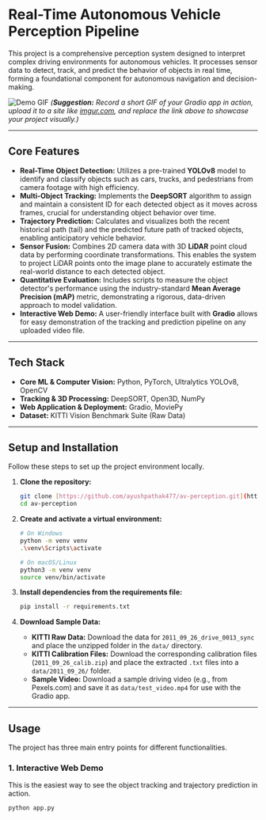 # Real-Time Autonomous Vehicle Perception Pipeline

This project is a comprehensive perception system designed to interpret complex driving environments for autonomous vehicles. It processes sensor data to detect, track, and predict the behavior of objects in real time, forming a foundational component for autonomous navigation and decision-making.

![Demo GIF](https://i.imgur.com/your-demo-gif.gif)
*(**Suggestion:** Record a short GIF of your Gradio app in action, upload it to a site like [imgur.com](https://imgur.com), and replace the link above to showcase your project visually.)*

---

## **Core Features**

-   **Real-Time Object Detection:** Utilizes a pre-trained **YOLOv8** model to identify and classify objects such as cars, trucks, and pedestrians from camera footage with high efficiency.
-   **Multi-Object Tracking:** Implements the **DeepSORT** algorithm to assign and maintain a consistent ID for each detected object as it moves across frames, crucial for understanding object behavior over time.
-   **Trajectory Prediction:** Calculates and visualizes both the recent historical path (tail) and the predicted future path of tracked objects, enabling anticipatory vehicle behavior.
-   **Sensor Fusion:** Combines 2D camera data with 3D **LiDAR** point cloud data by performing coordinate transformations. This enables the system to project LiDAR points onto the image plane to accurately estimate the real-world distance to each detected object.
-   **Quantitative Evaluation:** Includes scripts to measure the object detector's performance using the industry-standard **Mean Average Precision (mAP)** metric, demonstrating a rigorous, data-driven approach to model validation.
-   **Interactive Web Demo:** A user-friendly interface built with **Gradio** allows for easy demonstration of the tracking and prediction pipeline on any uploaded video file.

---

## **Tech Stack**

-   **Core ML & Computer Vision:** Python, PyTorch, Ultralytics YOLOv8, OpenCV
-   **Tracking & 3D Processing:** DeepSORT, Open3D, NumPy
-   **Web Application & Deployment:** Gradio, MoviePy
-   **Dataset:** KITTI Vision Benchmark Suite (Raw Data)

---

## **Setup and Installation**

Follow these steps to set up the project environment locally.

1.  **Clone the repository:**
    ```bash
    git clone [https://github.com/ayushpathak477/av-perception.git](https://github.com/ayushpathak477/av-perception.git)
    cd av-perception
    ```

2.  **Create and activate a virtual environment:**
    ```bash
    # On Windows
    python -m venv venv
    .\venv\Scripts\activate

    # On macOS/Linux
    python3 -m venv venv
    source venv/bin/activate
    ```

3.  **Install dependencies from the requirements file:**
    ```bash
    pip install -r requirements.txt
    ```

4.  **Download Sample Data:**
    * **KITTI Raw Data:** Download the data for `2011_09_26_drive_0013_sync` and place the unzipped folder in the `data/` directory.
    * **KITTI Calibration Files:** Download the corresponding calibration files (`2011_09_26_calib.zip`) and place the extracted `.txt` files into a `data/2011_09_26/` folder.
    * **Sample Video:** Download a sample driving video (e.g., from Pexels.com) and save it as `data/test_video.mp4` for use with the Gradio app.

---

## **Usage**

The project has three main entry points for different functionalities.

### **1. Interactive Web Demo**

This is the easiest way to see the object tracking and trajectory prediction in action.
```bash
python app.py